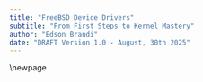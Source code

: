 ```yaml
---
title: "FreeBSD Device Drivers"
subtitle: "From First Steps to Kernel Mastery"
author: "Edson Brandi"
date: "DRAFT Version 1.0 - August, 30th 2025"
---
```

\newpage
